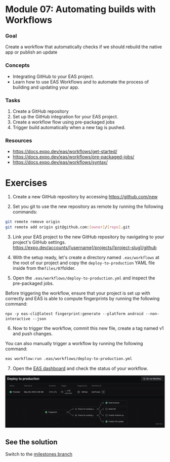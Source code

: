 # Module 07: Automating builds with Workflows

### Goal

Create a workflow that automatically checks if we should rebuild the native app or publish an update

### Concepts

- Integrating GitHub to your EAS project.
- Learn how to use EAS Workflows and to automate the process of building and updating your app.

### Tasks

1. Create a GitHub repository
2. Set up the GitHub integration for your EAS project.
3. Create a workflow flow using pre-packaged jobs
4. Trigger build automatically when a new tag is pushed.

### Resources

- https://docs.expo.dev/eas/workflows/get-started/
- https://docs.expo.dev/eas/workflows/pre-packaged-jobs/
- https://docs.expo.dev/eas/workflows/syntax/

# Exercises

1. Create a new GitHub repository by accessing https://github.com/new

2. Set you git to use the new repository as remote by running the following commands:

```bash
git remote remove origin
git remote add origin git@github.com:[owner]/[repo].git
```

3. Link your EAS project to the new GitHub repository by navigating to your project's GitHub settings. https://expo.dev/accounts/[username]/projects/[project-slug]/github

4. With the setup ready, let's create a directory named `.eas/workflows` at the root of our project and copy the `deploy-to-production` YAML file inside from the`files/07`folder.

5. Open the `.eas/workflows/deploy-to-production.yml` and inspect the pre-packaged jobs.

Before triggering the workflow, ensure that your project is set up with correctly and EAS is able to compute fingerprints by running the following command:

```
npx -y eas-cli@latest fingerprint:generate --platform android --non-interactive --json
```

6. Now to trigger the workflow, commit this new file, create a tag named v1 and push changes.

You can also manually trigger a workflow by running the following command:

```bash
eas workflow:run .eas/workflows/deploy-to-production.yml
```

7. Open the [EAS dashboard](https://expo.dev/accounts/[username]/projects/[project-slug]/workflows) and check the status of your workflow.

![workflows](/assets/07/workflows.png)

## See the solution

Switch to the [milestones branch](https://github.com/expo/appjs25-eas-update-workshop-code/commits/milestones/)

